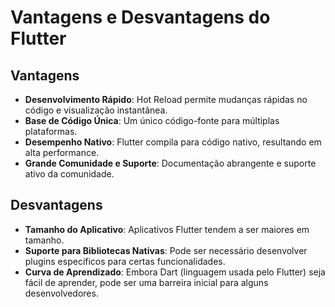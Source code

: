 # Vantagens e Desvantagens do Flutter

## Vantagens
- **Desenvolvimento Rápido**: Hot Reload permite mudanças rápidas no código e visualização instantânea.
- **Base de Código Única**: Um único código-fonte para múltiplas plataformas.
- **Desempenho Nativo**: Flutter compila para código nativo, resultando em alta performance.
- **Grande Comunidade e Suporte**: Documentação abrangente e suporte ativo da comunidade.

## Desvantagens
- **Tamanho do Aplicativo**: Aplicativos Flutter tendem a ser maiores em tamanho.
- **Suporte para Bibliotecas Nativas**: Pode ser necessário desenvolver plugins específicos para certas funcionalidades.
- **Curva de Aprendizado**: Embora Dart (linguagem usada pelo Flutter) seja fácil de aprender, pode ser uma barreira inicial para alguns desenvolvedores.

